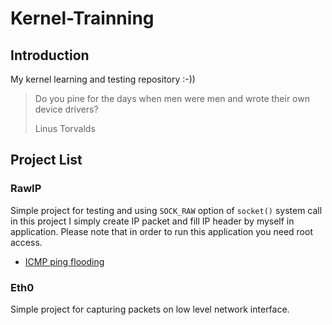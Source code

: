 # Kernel-Trainning

## Introduction
My kernel learning and testing repository :-))

> Do you pine for the days when men were men and wrote their own device drivers?
>
> Linus Torvalds

## Project List

### RawIP

Simple project for testing and using `SOCK_RAW` option of `socket()` system call
in this project I simply create IP packet and fill IP header by myself in application.
Please note that in order to run this application you need root access.

* [ICMP ping flooding](http://www.binarytides.com/icmp-ping-flood-code-sockets-c-linux/)

### Eth0

Simple project for capturing packets on low level network interface.
